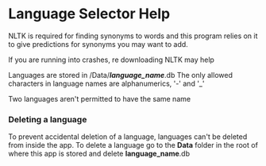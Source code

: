# Language Selector Help

NLTK is required for finding synonyms to words and this program relies on it to
give predictions for synonyms you may want to add.

If you are running into crashes, re downloading NLTK may help

Languages are stored in /Data/***language_name***.db
The only allowed characters in language names are alphanumerics, '-' and '_'

Two languages aren't permitted to have the same name

### Deleting a language
To prevent accidental deletion of a language, languages can't be deleted from inside the app.
To delete a language go to the **Data** folder in the root of where this app is stored
and delete **language_name**.db